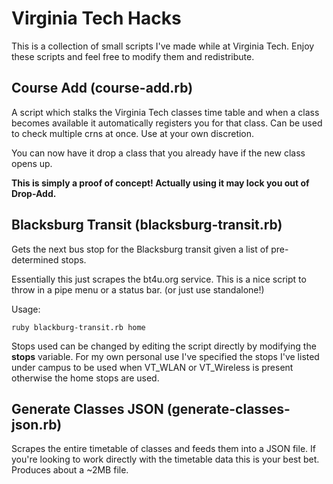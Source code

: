 Virginia Tech Hacks
===================
This is a collection of small scripts I've made while at Virginia Tech. Enjoy these scripts and feel free to modify them and redistribute.

Course Add (course-add.rb)
--------------------------------
A script which stalks the Virginia Tech classes time table and when a class becomes available it automatically registers you for that class. Can be used to check multiple crns at once. Use at your own discretion.

You can now have it drop a class that you already have if the new class opens up.

**This is simply a proof of concept!  Actually using it may lock you out of Drop-Add.**

Blacksburg Transit (blacksburg-transit.rb)
------------------------------------------
Gets the next bus stop for the Blacksburg transit given a list of pre-determined stops. 

Essentially this just scrapes the bt4u.org service. This is a nice script to throw in a pipe menu or a status bar. (or just use standalone!)

Usage:

    ruby blackburg-transit.rb home

Stops used can be changed by editing the script directly by modifying the **stops** variable. For my own personal use I've specified the stops I've listed under campus to be used when VT_WLAN or VT_Wireless is present otherwise the home stops are used.
    

Generate Classes JSON (generate-classes-json.rb)
------------------------------------------------
Scrapes the entire timetable of classes and feeds them into a JSON file. If you're looking to work directly with the timetable data this is your best bet. Produces about a ~2MB file. 
